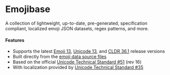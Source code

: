 # Emojibase

A collection of lightweight, up-to-date, pre-generated, specification compliant, localized emoji
JSON datasets, regex patterns, and more.

#### Features

- Supports the latest [Emoji 13](https://emojipedia.org/emoji-13.0/),
  [Unicode 13](http://unicode.org/versions/Unicode13.0.0/), and
  [CLDR 36.1](http://cldr.unicode.org/index/downloads/cldr-36) release versions
- Built directly from the [emoji data source files](http://unicode.org/Public/emoji/)
- Based on the official [Unicode Technical Standard #51](http://www.unicode.org/reports/tr51/)
  (rev 16)
- With localization provided by
  [Unicode Technical Standard #35](http://unicode.org/reports/tr35/tr35-general.html#Annotations)
